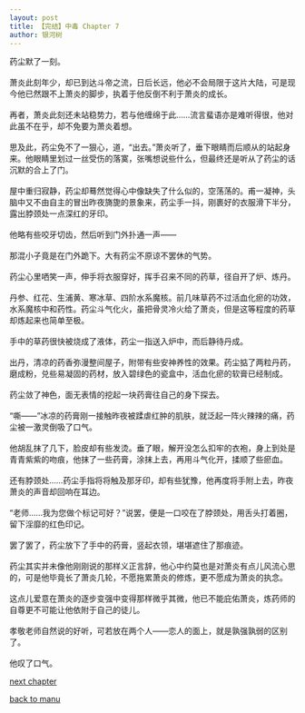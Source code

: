 ```yaml
---
layout: post
title: 【完结】中毒 Chapter 7
author: 银河树
---
```




药尘默了一刻。<br><br>萧炎此刻年少，却已到达斗帝之流，日后长远，他必不会局限于这片大陆，可是现今他已然跟不上萧炎的脚步，执着于他反倒不利于萧炎的成长。<br><br>再者，萧炎此刻还未站稳势力，若与他缠绵于此……流言蜚语亦是难听得很，他对此虽不在乎，却不免要为萧炎着想。<br><br>思及此，药尘免不了一狠心，道，“出去。”萧炎听了，垂下眼睛而后顺从的站起身来。他眼睛里划过一丝受伤的落寞，张嘴想说些什么，但最终还是听从了药尘的话沉默的合上了门。<br><br>屋中重归寂静，药尘却蓦然觉得心中像缺失了什么似的，空荡荡的。甫一凝神，头脑中又不由自主的冒出昨夜旖旎的景象来，药尘手一抖，刚裹好的衣服滑下半分，露出脖颈处一点深红的牙印。<br><br>他略有些咬牙切齿，然后听到门外扑通一声——<br><br> 那混小子竟是在门外跪下。大有药尘不原谅不罢休的气势。<br><br>药尘心里哂笑一声，伸手将衣服穿好，挥手召来不同的药草，径自开了炉、炼丹。<br><br>丹参、红花、生浦黄、寒冰草、四阶水系魔核。前几味草药不过活血化瘀的功效，水系魔核中和药性。药尘斗气化火，虽把骨灵冷火给了萧炎，但是这等程度的药草却炼起来也简单至极。<br><br>手中的草药很快被烧成了液体，药尘一指送入炉中，而后静待丹成。<br><br>出丹，清凉的药香弥漫整间屋子，附带有些安神养性的效果。药尘掂了两粒丹药，磨成粉，兑些易凝固的药材，放入碧绿色的瓷盒中，活血化瘀的软膏已经制成。<br><br>药尘敛了神色，面无表情的挖起一块药膏往自己的身下探去。<br><br>“嘶——”冰凉的药膏刚一接触昨夜被蹂虐红肿的肌肤，就泛起一阵火辣辣的痛，药尘被一激灵倒吸了口气。<br><br>他胡乱抹了几下，脸皮却有些发烫。垂了眼，解开没怎么扣牢的衣袍，身上到处是青青紫紫的吻痕，他抹了一些药膏，涂抹上去，再用斗气化开，揉顺了些瘀血。<br><br>还有脖颈处……药尘手指将将触及那牙印，却有些犹豫，他再度将手附上去，昨夜萧炎的声音却回响在耳边。<br><br>“老师……我为您做个标记可好？”说罢，便是一口咬在了脖颈处，用舌头打着圈，留下淫靡的红色印记。<br><br>罢了罢了，药尘放下了手中的药膏，竖起衣领，堪堪遮住了那痕迹。<br><br>药尘其实并未像他刚刚说的那样义正言辞，他心中约莫也是对萧炎有点儿风流心思的，可是他毕竟长了萧炎几轮，不愿拖累萧炎的修炼，更不愿成为萧炎的执念。<br><br>这点儿爱意在萧炎的逐步变强中变得那样微乎其微，他已不能庇佑萧炎，炼药师的自尊更不可能让他依附于自己的徒儿。<br><br>孝敬老师自然说的好听，可若放在两个人——恋人的面上，就是孰强孰弱的区别了。<br><br>他叹了口气。

[next chapter](https://allforyanchen.github.io/2020/07/16/post-1-chapter-8.html)

[back to manu](https://allforyanchen.github.io/2020/07/16/post-1.html)
